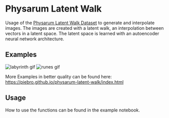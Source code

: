 # Physarum Latent Walk

Usage of the [Physarum Latent Walk Dataset](https://www.kaggle.com/) to generate and interpolate images. The images are created with a latent walk, an interpolation between vectors in a latent space. The latent space is learned with an autoencoder neural network architecture. 

## Examples

![labyrinth gif](examples/video_labyrinth_5_et_noise_seed952352_epoch015_e6addb14d0e40ff485fdab276d6682af.gif)
![runes gif](examples/video_runes_6_et_noise_seed312575_epoch035_b3e25ec407470890e425d97dd5923042.gif)

More Examples in better quality can be found here: https://piebro.github.io/physarum-latent-walk/index.html

## Usage

How to use the functions can be found in the example notebook.
